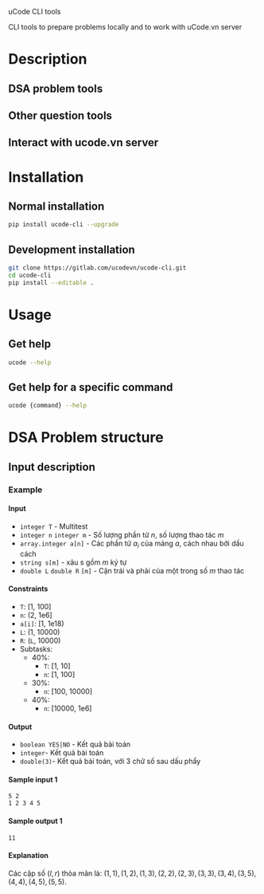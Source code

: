 uCode CLI tools

CLI tools to prepare problems locally and to work with uCode.vn server

# Description

## DSA problem tools

## Other question tools

## Interact with ucode.vn server

# Installation
 
## Normal installation

```bash
pip install ucode-cli --upgrade
```

## Development installation

```bash
git clone https://gitlab.com/ucodevn/ucode-cli.git
cd ucode-cli
pip install --editable .
```

# Usage
## Get help
```bash
ucode --help
```

## Get help for a specific command
```bash
ucode {command} --help
```

# DSA Problem structure

## Input description

### Example 

#### Input

[//]: # (Auto)
- `integer T` - Multitest
- `integer n` `integer m` - Số lượng phần tử $n$, số lượng thao tác $m$
- `array.integer a[n]` - Các phần tử $a_i$ của mảng $a$, cách nhau bởi dấu cách
- `string s[m]` - xâu s gồm $m$ ký tự
- `double L` `double R` `[m]` - Cận trái và phải của một trong số $m$ thao tác 


#### Constraints

- `T`: [1, 100]
- `n`: (2, 1e6]
- `a[i]`: [1, 1e18)
- `L`: (1, 10000) 
- `R`: (`L`, 10000)
- Subtasks:
    - 40%: 
        - `T`: [1, 10]
        - `n`: [1, 100]
    - 30%: 
        - `n`: [100, 10000]
    - 40%: 
        - `n`: [10000, 1e6]

#### Output

- `boolean YES|NO` - Kết quả bài toán
- `integer`- Kết quả bài toán
- `double(3)`- Kết quả bài toán, với 3 chữ số sau dấu phẩy
  
#### Sample input 1

```
5 2
1 2 3 4 5
```

#### Sample output 1

```
11
```

#### Explanation

Các cặp số $(l, r)$ thỏa mãn là: $(1,1), (1,2), (1,3), (2,2), (2,3), (3,3), (3,4), (3,5), (4,4), (4,5), (5,5)$.